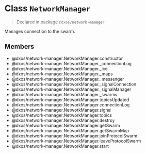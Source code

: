 # Class `NetworkManager`
> Declared in package `@dxos/network-manager`

Manages connection to the swarm.

## Members
- @dxos/network-manager.NetworkManager.constructor
- @dxos/network-manager.NetworkManager._connectionLog
- @dxos/network-manager.NetworkManager._ice
- @dxos/network-manager.NetworkManager._maps
- @dxos/network-manager.NetworkManager._messenger
- @dxos/network-manager.NetworkManager._signalConnection
- @dxos/network-manager.NetworkManager._signalManager
- @dxos/network-manager.NetworkManager._swarms
- @dxos/network-manager.NetworkManager.topicsUpdated
- @dxos/network-manager.NetworkManager.connectionLog
- @dxos/network-manager.NetworkManager.signal
- @dxos/network-manager.NetworkManager.topics
- @dxos/network-manager.NetworkManager.destroy
- @dxos/network-manager.NetworkManager.getSwarm
- @dxos/network-manager.NetworkManager.getSwarmMap
- @dxos/network-manager.NetworkManager.joinProtocolSwarm
- @dxos/network-manager.NetworkManager.leaveProtocolSwarm
- @dxos/network-manager.NetworkManager.start
